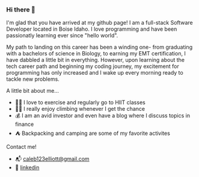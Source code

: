 ### Hi there 👋

I'm glad that you have arrived at my github page! I am a full-stack Software Developer located in Boise Idaho. I love programming and have been passionatly learning ever since "hello world".

My path to landing on this career has been a winding one- from graduating with a bachelors of science in Biology, to earning my EMT certification, I have dabbled a little bit in everything. However, upon learning about the tech career path and beginning my coding journey, my excitement for programming has only increased and I wake up every morning ready to tackle new problems. 


A little bit about me...

- 🏃‍♂️ I love to exercise and regularly go to HIIT classes
- 🧗‍♂️ I really enjoy climbing whenever I get the chance
- 💰 I am an avid investor and even have a blog where I discuss topics in finance
- ⛺️ Backpacking and camping are some of my favorite activites

Contact me!

- 📬 caleb123elliott@gmail.com
- 💼 [linkedin](https://www.linkedin.com/in/caleb-elliott-9368b3226/)


<!--
**CALEBELLIOTT/CALEBELLIOTT** is a ✨ _special_ ✨ repository because its `README.md` (this file) appears on your GitHub profile.

Here are some ideas to get you started:

- 🔭 I’m currently working on ...
- 🌱 I’m currently learning ...
- 👯 I’m looking to collaborate on ...
- 🤔 I’m looking for help with ...
- 💬 Ask me about ...
- 📫 How to reach me: ...
- 😄 Pronouns: ...
- ⚡ Fun fact: ...
-->
